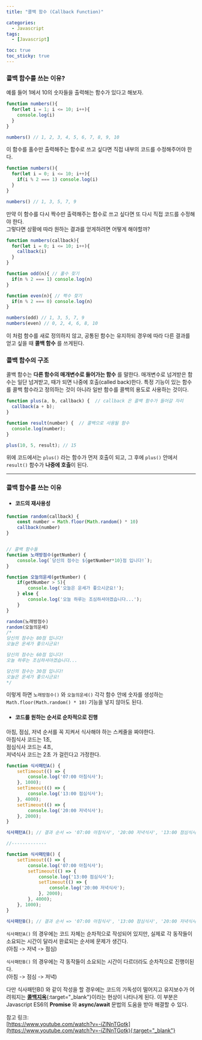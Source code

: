 ```yaml
---
title: "콜백 함수 (Callback Function)"

categories:
  - Javascript
tags:
  - [Javascript]

toc: true
toc_sticky: true
---
```


### 콜백 함수를 쓰는 이유?
예를 들어 1에서 10의 숫자들을 출력해는 함수가 있다고 해보자.
```javascript
function numbers(){
  for(let i = 1; i <= 10; i++){
    console.log(i)
  }
}

numbers() // 1, 2, 3, 4, 5, 6, 7, 8, 9, 10
```

이 함수를 홀수만 출력해주는 함수로 쓰고 싶다면 직접 내부의 코드를 수정해주어야 한다.

```javascript
function numbers(){
  for(let i = 0; i <= 10; i++){
    if(i % 2 === 1) console.log(i)
  }
}

numbers() // 1, 3, 5, 7, 9
```

만약 이 함수를 다시 짝수만 출력해주는 함수로 쓰고 싶다면 또 다시 직접 코드를 수정해야 한다.  
그렇다면 상황에 따라 원하는 결과를 얻게하려면 어떻게 해야할까?

```javascript
function numbers(callback){
  for(let i = 0; i <= 10; i++){
    callback(i)
  }
}

function odd(n){ // 홀수 찾기
  if(n % 2 === 1) console.log(n)
}

function even(n){ // 짝수 찾기
  if(n % 2 === 0) console.log(n)
}

numbers(odd) // 1, 3, 5, 7, 9
numbers(even) // 0, 2, 4, 6, 8, 10
```

이 처럼 함수를 새로 정의하지 않고, 공통된 함수는 유지하되 경우에 따라 다른 결과를 얻고 싶을 때 **콜백 함수** 를 쓰게된다.




### 콜백 함수의 구조

콜백 함수는 **다른 함수의 매개변수로 들어가는 함수** 를 말한다. 매개변수로 넘겨받은 함수는 일단 넘겨받고, 때가 되면 나중에 호출(called back)한다. 특정 기능이 있는 함수를 콜백 함수라고 정의하는 것이 아니라 일반 함수를 콜백의 용도로 사용하는 것이다.  

```javascript
function plus(a, b, callback) {  // callback 은 콜백 함수가 들어갈 자리
  callback(a + b);
}

function result(number) {  // 콜백으로 사용될 함수
  console.log(number);
}

plus(10, 5, result); // 15
```

위에 코드에서는 ```plus()``` 라는 함수가 먼저 호출이 되고, 그 후에 ```plus()``` 안에서 ```result()``` 함수가 **나중에 호출**이 된다.  

---

### 콜백 함수를 쓰는 이유

* #### 코드의 재사용성

```javascript
function random(callback) {
    const number = Math.floor(Math.random() * 10)
    callback(number)
}


// 콜백 함수들
function 노래방점수(getNumber) {
    console.log(`당신의 점수는 ${getNumber*10}점 입니다!`);
}

function 오늘의운세(getNumber) {
    if(getNumber > 5){
        console.log('오늘은 운세가 좋으시군요!');
    } else {
        console.log('오늘 하루는 조심하셔야겠습니다...');
    }
}

random(노래방점수)
random(오늘의운세)
/*
당신의 점수는 80점 입니다!
오늘은 운세가 좋으시군요!

당신의 점수는 60점 입니다!
오늘 하루는 조심하셔야겠습니다...

당신의 점수는 30점 입니다!
오늘은 운세가 좋으시군요!
*/
```
이렇게 하면 ```노래방점수()``` 와 ```오늘의운세()``` 각각 함수 안에 숫자를 생성하는 ```Math.floor(Math.random() * 10)``` 기능을 넣지 않아도 된다.


* #### 코드를 원하는 순서로 순차적으로 진행

아침, 점심, 저녁 순서를 꼭 지켜서 식사해야 하는 스케줄을 짜야한다.  
아침식사 코드는 1초,  
점심식사 코드는 4초,  
저녁식사 코드는 2초 가 걸린다고 가정한다.  

```javascript
function 식사패턴A() {
    setTimeout(() => {
        console.log('07:00 아침식사');
    }, 1000);
    setTimeout(() => {
        console.log('13:00 점심식사');
    }, 4000);
    setTimeout(() => {
        console.log('20:00 저녁식사');
    }, 2000);
}

식사패턴A(); // 결과 순서 => '07:00 아침식사', '20:00 저녁식사', '13:00 점심식사'

//-------------

function 식사패턴B() {
    setTimeout(() => {
        console.log('07:00 아침식사');
        setTimeout(() => {
            console.log('13:00 점심식사');
            setTimeout(() => {
                console.log('20:00 저녁식사');
            }, 2000);
        }, 4000);
    }, 1000);
}

식사패턴B(); // 결과 순서 => '07:00 아침식사', '13:00 점심식사', '20:00 저녁식사'
```


```식사패턴A()``` 의 경우에는 코드 자체는 순차적으로 작성되어 있지만, 실제로 각 동작들이 소요되는 시간이 달라서 완료되는 순서에 문제가 생긴다.  
(아침 -> 저녁 -> 점심)  

```식사패턴B()``` 의 경우에는 각 동작들이 소요되는 시간이 다르더라도 순차적으로 진행이된다.  
(아침 -> 점심 -> 저녁)  

다만 식사패턴B() 와 같이 작성을 할 경우에는 코드의 가독성이 떨어지고 유지보수가 어려워지는 [**콜백지옥**](https://librewiki.net/wiki/%EC%BD%9C%EB%B0%B1_%EC%A7%80%EC%98%A5){:target="_blank"}이라는 현상이 나타나게 된다. 이 부분은 Javascript ES6의 **Promise** 와 **async/await** 문법의 도움을 받아 해결할 수 있다.  



참고 링크:  
[https://www.youtube.com/watch?v=-iZlNnTGotk](https://www.youtube.com/watch?v=-iZlNnTGotk){:target="_blank"}